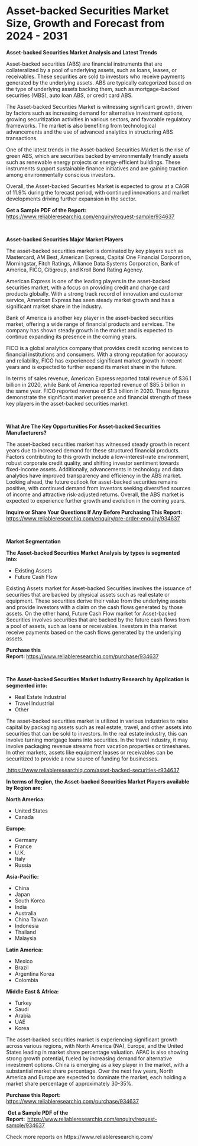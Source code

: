 <p><h1>Asset-backed Securities Market Size, Growth and Forecast from 2024 - 2031</h1></p><p><strong>Asset-backed Securities Market Analysis and Latest Trends</strong></p>
<p><p>Asset-backed securities (ABS) are financial instruments that are collateralized by a pool of underlying assets, such as loans, leases, or receivables. These securities are sold to investors who receive payments generated by the underlying assets. ABS are typically categorized based on the type of underlying assets backing them, such as mortgage-backed securities (MBS), auto loan ABS, or credit card ABS.</p><p>The Asset-backed Securities Market is witnessing significant growth, driven by factors such as increasing demand for alternative investment options, growing securitization activities in various sectors, and favorable regulatory frameworks. The market is also benefiting from technological advancements and the use of advanced analytics in structuring ABS transactions.</p><p>One of the latest trends in the Asset-backed Securities Market is the rise of green ABS, which are securities backed by environmentally friendly assets such as renewable energy projects or energy-efficient buildings. These instruments support sustainable finance initiatives and are gaining traction among environmentally conscious investors.</p><p>Overall, the Asset-backed Securities Market is expected to grow at a CAGR of 11.9% during the forecast period, with continued innovations and market developments driving further expansion in the sector.</p></p>
<p><strong>Get a Sample PDF of the Report:&nbsp;</strong> <a href="https://www.reliableresearchiq.com/enquiry/request-sample/934637">https://www.reliableresearchiq.com/enquiry/request-sample/934637</a></p>
<p>&nbsp;</p>
<p><strong>Asset-backed Securities Major Market Players</strong></p>
<p><p>The asset-backed securities market is dominated by key players such as Mastercard, AM Best, American Express, Capital One Financial Corporation, Morningstar, Fitch Ratings, Alliance Data Systems Corporation, Bank of America, FICO, Citigroup, and Kroll Bond Rating Agency.</p><p>American Express is one of the leading players in the asset-backed securities market, with a focus on providing credit and charge card products globally. With a strong track record of innovation and customer service, American Express has seen steady market growth and has a significant market share in the industry.</p><p>Bank of America is another key player in the asset-backed securities market, offering a wide range of financial products and services. The company has shown steady growth in the market and is expected to continue expanding its presence in the coming years.</p><p>FICO is a global analytics company that provides credit scoring services to financial institutions and consumers. With a strong reputation for accuracy and reliability, FICO has experienced significant market growth in recent years and is expected to further expand its market share in the future.</p><p>In terms of sales revenue, American Express reported total revenue of $36.1 billion in 2020, while Bank of America reported revenue of $85.5 billion in the same year. FICO reported revenue of $1.3 billion in 2020. These figures demonstrate the significant market presence and financial strength of these key players in the asset-backed securities market.</p></p>
<p>&nbsp;</p>
<p><strong>What Are The Key Opportunities For Asset-backed Securities Manufacturers?</strong></p>
<p><p>The asset-backed securities market has witnessed steady growth in recent years due to increased demand for these structured financial products. Factors contributing to this growth include a low-interest-rate environment, robust corporate credit quality, and shifting investor sentiment towards fixed-income assets. Additionally, advancements in technology and data analytics have improved transparency and efficiency in the ABS market. Looking ahead, the future outlook for asset-backed securities remains positive, with continued demand from investors seeking diversified sources of income and attractive risk-adjusted returns. Overall, the ABS market is expected to experience further growth and evolution in the coming years.</p></p>
<p><strong>Inquire or Share Your Questions If Any Before Purchasing This Report:</strong> <a href="https://www.reliableresearchiq.com/enquiry/pre-order-enquiry/934637">https://www.reliableresearchiq.com/enquiry/pre-order-enquiry/934637</a></p>
<p>&nbsp;</p>
<p><strong>Market Segmentation</strong></p>
<p><strong>The Asset-backed Securities Market Analysis by types is segmented into:</strong></p>
<p><ul><li>Existing Assets</li><li>Future Cash Flow</li></ul></p>
<p><p>Existing Assets market for Asset-backed Securities involves the issuance of securities that are backed by physical assets such as real estate or equipment. These securities derive their value from the underlying assets and provide investors with a claim on the cash flows generated by those assets. On the other hand, Future Cash Flow market for Asset-backed Securities involves securities that are backed by the future cash flows from a pool of assets, such as loans or receivables. Investors in this market receive payments based on the cash flows generated by the underlying assets.</p></p>
<p><strong>Purchase this Report:&nbsp;</strong><a href="https://www.reliableresearchiq.com/purchase/934637">https://www.reliableresearchiq.com/purchase/934637</a></p>
<p>&nbsp;</p>
<p><strong>The Asset-backed Securities Market Industry Research by Application is segmented into:</strong></p>
<p><ul><li>Real Estate Industrial</li><li>Travel Industrial</li><li>Other</li></ul></p>
<p><p>The asset-backed securities market is utilized in various industries to raise capital by packaging assets such as real estate, travel, and other assets into securities that can be sold to investors. In the real estate industry, this can involve turning mortgage loans into securities. In the travel industry, it may involve packaging revenue streams from vacation properties or timeshares. In other markets, assets like equipment leases or receivables can be securitized to provide a new source of funding for businesses.</p></p>
<p><a href="https://www.reliableresearchiq.com/asset-backed-securities-r934637">&nbsp;https://www.reliableresearchiq.com/asset-backed-securities-r934637</a></p>
<p><strong>In terms of Region, the Asset-backed Securities Market Players available by Region are:</strong></p>
<p>
    <p> <strong> North America: </strong>
        <ul>
            <li>United States</li>
            <li>Canada</li>
        </ul>
        </p> 
    <p> <strong> Europe: </strong>
        <ul>
            <li>Germany</li>
            <li>France</li>
            <li>U.K.</li>
            <li>Italy</li>
            <li>Russia</li>
        </ul>
        </p> 
    <p> <strong> Asia-Pacific: </strong>
        <ul>
            <li>China</li>
            <li>Japan</li>
            <li>South Korea</li>
            <li>India</li>
            <li>Australia</li>
            <li>China Taiwan</li>
            <li>Indonesia</li>
            <li>Thailand</li>
            <li>Malaysia</li>
        </ul>
        </p> 
    <p> <strong> Latin America: </strong>
        <ul>
            <li>Mexico</li>
            <li>Brazil</li>
            <li>Argentina Korea</li>
            <li>Colombia</li>
        </ul>
        </p> 
    <p> <strong> Middle East & Africa: </strong>
        <ul>
            <li>Turkey</li>
            <li>Saudi</li>
            <li>Arabia</li>
            <li>UAE</li>
            <li>Korea</li>
        </ul>
    </p>
    </p>
<p><p>The asset-backed securities market is experiencing significant growth across various regions, with North America (NA), Europe, and the United States leading in market share percentage valuation. APAC is also showing strong growth potential, fueled by increasing demand for alternative investment options. China is emerging as a key player in the market, with a substantial market share percentage. Over the next few years, North America and Europe are expected to dominate the market, each holding a market share percentage of approximately 30-35%.</p></p>
<p><strong>Purchase this Report: </strong><a href="https://www.reliableresearchiq.com/purchase/934637">https://www.reliableresearchiq.com/purchase/934637</a></p>
<p>&nbsp;<strong>Get a Sample PDF of the Report:&nbsp;&nbsp;</strong><a href="https://www.reliableresearchiq.com/enquiry/request-sample/934637">https://www.reliableresearchiq.com/enquiry/request-sample/934637</a></p>
<p><strong></strong></p>
<p>Check more reports on https://www.reliableresearchiq.com/</p>